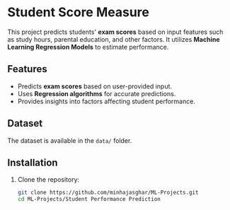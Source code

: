 # Student Score Measure 

This project predicts students' **exam scores** based on input features such as study hours, parental education, and other factors. It utilizes **Machine Learning Regression Models** to estimate performance.  

## Features  
- Predicts **exam scores** based on user-provided input.  
- Uses **Regression algorithms** for accurate predictions.  
- Provides insights into factors affecting student performance.  

## Dataset  
The dataset is available in the `data/` folder.  

## Installation  
1. Clone the repository:  
   ```bash
   git clone https://github.com/minhajasghar/ML-Projects.git
   cd ML-Projects/Student Performance Prediction
